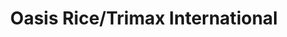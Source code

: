 ---
title: "Oasis Rice/Trimax International"
url: /new-delhi/oasis-rice-trimax-international/
shop: Supermarkt
---